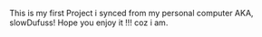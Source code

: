 This is my first Project i synced from my personal computer AKA, slowDufuss! 
Hope you enjoy it !!! coz i am.

